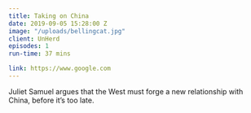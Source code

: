 ```yaml
---
title: Taking on China
date: 2019-09-05 15:28:00 Z
image: "/uploads/bellingcat.jpg"
client: UnHerd
episodes: 1
run-time: 37 mins

link: https://www.google.com
---
```


Juliet Samuel argues that the West must forge a new relationship with China, before it’s too late.